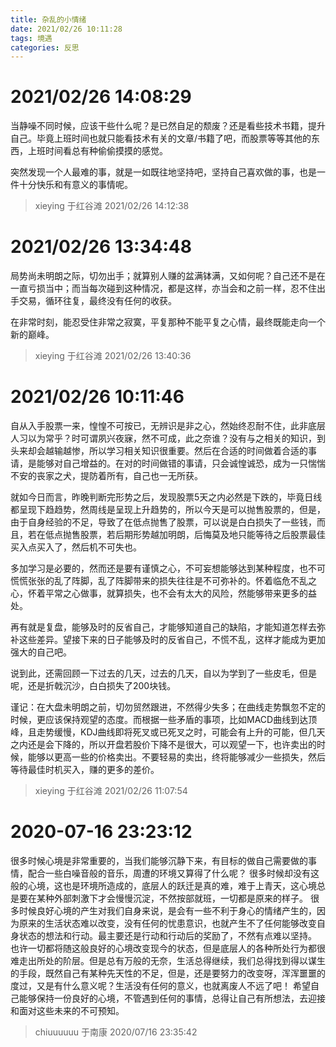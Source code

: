 ```yaml
---
title: 杂乱的小情绪
date: 2021/02/26 10:11:28
tags: 境遇
categories: 反思
---
```


# 2021/02/26 14:08:29

当静噪不同时候，应该干些什么呢？是已然自足的颓废？还是看些技术书籍，提升自己。毕竟上班时间也就只能看技术有关的文章/书籍了吧，而股票等等其他的东西，上班时间看总有种偷偷摸摸的感觉。

突然发现一个人最难的事，就是一如既往地坚持吧，坚持自己喜欢做的事，也是一件十分快乐和有意义的事情呢。

> xieying 于红谷滩 2021/02/26 14:12:38

# 2021/02/26 13:34:48

局势尚未明朗之际，切勿出手；就算别人赚的盆满钵满，又如何呢？自己还不是在一直亏损当中；而当每次碰到这种情况，都是这样，亦当会和之前一样，忍不住出手交易，循环往复，最终没有任何的收获。

在非常时刻，能忍受住非常之寂寞，平复那种不能平复之心情，最终既能走向一个新的巅峰。

> xieying 于红谷滩 2021/02/26 13:40:36

# 2021/02/26 10:11:46

自从入手股票一来，惶惶不可按已，无辨识是非之心，然始终忍耐不住，此非底层人习以为常乎？时可谓夙兴夜寐，然不可成，此之奈谁？没有与之相关的知识，到头来却会越输越惨，所以学习相关知识很重要。然后在合适的时间做着合适的事请，是能够对自己增益的。在对的时间做错的事请，只会诚惶诚恐，成为一只惴惴不安的丧家之犬，提防着所有，自己也一无所获。

就如今日而言，昨晚判断完形势之后，发现股票5天之内必然是下跌的，毕竟日线都呈现下趋趋势，然周线是呈现上升趋势的，所以今天是可以抛售股票的，但是，由于自身经验的不足，导致了在低点抛售了股票，可以说是白白损失了一些钱，而且，若在低点抛售股票，若后期形势越加明朗，后悔莫及地只能等待之后股票最佳买入点买入了，然后机不可失也。

多加学习是必要的，然而还是要有谨慎之心，不可妄想能够达到某种程度，也不可慌慌张张的乱了阵脚，乱了阵脚带来的损失往往是不可弥补的。怀着临危不乱之心，怀着平常之心做事，就算损失，也不会有太大的风险，然能够带来更多的益处。

再有就是复盘，能够及时的反省自己，才能够知道自己的缺陷，才能知道怎样去弥补这些差异。望接下来的日子能够及时的反省自己，不慌不乱，这样才能成为更加强大的自己吧。

说到此，还需回顾一下过去的几天，过去的几天，自以为学到了一些皮毛，但是呢，还是折戟沉沙，白白损失了200块钱。

谨记：在大盘未明朗之前，切勿贸然跟进，不然得少失多；在曲线走势飘忽不定的时候，更应该保持观望的态度。而根据一些矛盾的事项，比如MACD曲线到达顶峰，且走势缓慢，KDJ曲线即将死叉或已死叉之时，可能会有上升的可能，但几天之内还是会下降的，所以开盘若股价下降不是很大，可以观望一下，也许卖出的时候，能够以更高一些的价格卖出。不要轻易的卖出，终将能够减少一些损失，然后等待最佳时机买入，赚的更多的差价。

> xieying 于红谷滩 2021/02/26 11:07:54

# 2020-07-16 23:23:12

很多时候心境是非常重要的，当我们能够沉静下来，有目标的做自己需要做的事情，配合一些白噪音般的音乐，周遭的环境又算得了什么呢？
很多时候却没有这般的心境，这也是环境所造成的，底层人的跃迁是真的难，难于上青天，这心境总是要在某种外部刺激下才会慢慢沉淀，不然按部就班，一切都是原来的样子。
很多时候良好心境的产生对我们自身来说，是会有一些不利于身心的情绪产生的，因为原来的生活状态难以改变，没有任何的忧患意识，也就产生不了任何能够改变自身状态的想法和行动。最主要还是行动和行动后的奖励了，不然有点难以坚持。
也许一切都将随这般良好的心境改变现今的状态，但是底层人的各种所处行为都很难走出所处的阶层。但是总有万般的无奈，生活总得继续，我们总得找到得以谋生的手段，既然自己有某种先天性的不足，但是，还是要努力的改变呀，浑浑噩噩的度过，又是有什么意义呢？生活没有任何的意义，也就离废人不远了吧！
希望自己能够保持一份良好的心境，不管遇到任何的事情，总得让自己有所想法，去迎接和面对这些未来的不可预知。

> chiuuuuuu 于南康 2020/07/16 23:35:42
